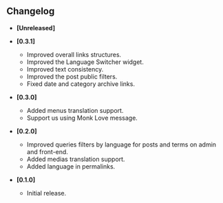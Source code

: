 ## Changelog

- **[Unreleased]**

- **[0.3.1]**
    + Improved overall links structures.
    + Improved the Language Switcher widget.
    + Improved text consistency.
    + Improved the post public filters.
    + Fixed date and category archive links.

- **[0.3.0]**
    + Added menus translation support.
    + Support us using Monk Love message.

- **[0.2.0]**
    + Improved queries filters by language for posts and terms on admin and front-end.
    + Added medias translation support.
    + Added language in permalinks.

- **[0.1.0]**
    - Initial release.